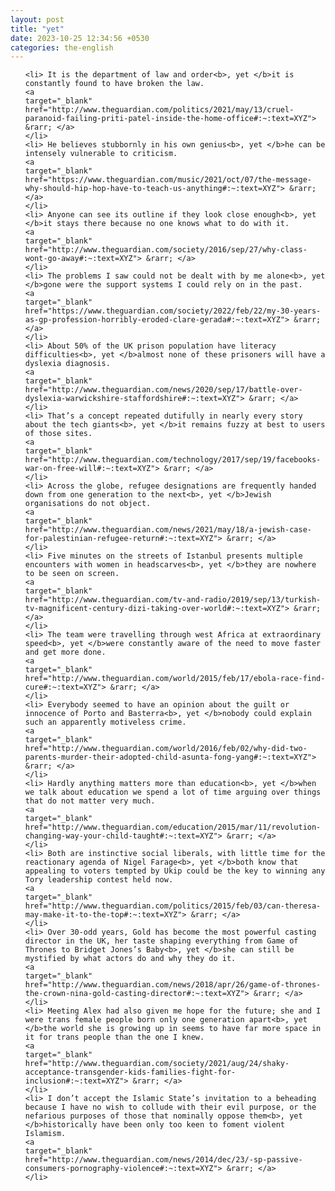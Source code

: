 ```yaml
---
layout: post
title: "yet"
date: 2023-10-25 12:34:56 +0530
categories: the-english
---
```

<ol>

    <li> It is the department of law and order<b>, yet </b>it is constantly found to have broken the law.
    <a 
    target="_blank" 
    href="http://www.theguardian.com/politics/2021/may/13/cruel-paranoid-failing-priti-patel-inside-the-home-office#:~:text=XYZ"> &rarr; </a>
    </li>
    <li> He believes stubbornly in his own genius<b>, yet </b>he can be intensely vulnerable to criticism.
    <a 
    target="_blank" 
    href="https://www.theguardian.com/music/2021/oct/07/the-message-why-should-hip-hop-have-to-teach-us-anything#:~:text=XYZ"> &rarr; </a>
    </li>
    <li> Anyone can see its outline if they look close enough<b>, yet </b>it stays there because no one knows what to do with it.
    <a 
    target="_blank" 
    href="http://www.theguardian.com/society/2016/sep/27/why-class-wont-go-away#:~:text=XYZ"> &rarr; </a>
    </li>
    <li> The problems I saw could not be dealt with by me alone<b>, yet </b>gone were the support systems I could rely on in the past.
    <a 
    target="_blank" 
    href="https://www.theguardian.com/society/2022/feb/22/my-30-years-as-gp-profession-horribly-eroded-clare-gerada#:~:text=XYZ"> &rarr; </a>
    </li>
    <li> About 50% of the UK prison population have literacy difficulties<b>, yet </b>almost none of these prisoners will have a dyslexia diagnosis.
    <a 
    target="_blank" 
    href="http://www.theguardian.com/news/2020/sep/17/battle-over-dyslexia-warwickshire-staffordshire#:~:text=XYZ"> &rarr; </a>
    </li>
    <li> That’s a concept repeated dutifully in nearly every story about the tech giants<b>, yet </b>it remains fuzzy at best to users of those sites.
    <a 
    target="_blank" 
    href="http://www.theguardian.com/technology/2017/sep/19/facebooks-war-on-free-will#:~:text=XYZ"> &rarr; </a>
    </li>
    <li> Across the globe, refugee designations are frequently handed down from one generation to the next<b>, yet </b>Jewish organisations do not object.
    <a 
    target="_blank" 
    href="http://www.theguardian.com/news/2021/may/18/a-jewish-case-for-palestinian-refugee-return#:~:text=XYZ"> &rarr; </a>
    </li>
    <li> Five minutes on the streets of Istanbul presents multiple encounters with women in headscarves<b>, yet </b>they are nowhere to be seen on screen.
    <a 
    target="_blank" 
    href="http://www.theguardian.com/tv-and-radio/2019/sep/13/turkish-tv-magnificent-century-dizi-taking-over-world#:~:text=XYZ"> &rarr; </a>
    </li>
    <li> The team were travelling through west Africa at extraordinary speed<b>, yet </b>were constantly aware of the need to move faster and get more done.
    <a 
    target="_blank" 
    href="http://www.theguardian.com/world/2015/feb/17/ebola-race-find-cure#:~:text=XYZ"> &rarr; </a>
    </li>
    <li> Everybody seemed to have an opinion about the guilt or innocence of Porto and Basterra<b>, yet </b>nobody could explain such an apparently motiveless crime.
    <a 
    target="_blank" 
    href="http://www.theguardian.com/world/2016/feb/02/why-did-two-parents-murder-their-adopted-child-asunta-fong-yang#:~:text=XYZ"> &rarr; </a>
    </li>
    <li> Hardly anything matters more than education<b>, yet </b>when we talk about education we spend a lot of time arguing over things that do not matter very much.
    <a 
    target="_blank" 
    href="http://www.theguardian.com/education/2015/mar/11/revolution-changing-way-your-child-taught#:~:text=XYZ"> &rarr; </a>
    </li>
    <li> Both are instinctive social liberals, with little time for the reactionary agenda of Nigel Farage<b>, yet </b>both know that appealing to voters tempted by Ukip could be the key to winning any Tory leadership contest held now.
    <a 
    target="_blank" 
    href="http://www.theguardian.com/politics/2015/feb/03/can-theresa-may-make-it-to-the-top#:~:text=XYZ"> &rarr; </a>
    </li>
    <li> Over 30-odd years, Gold has become the most powerful casting director in the UK, her taste shaping everything from Game of Thrones to Bridget Jones’s Baby<b>, yet </b>she can still be mystified by what actors do and why they do it.
    <a 
    target="_blank" 
    href="http://www.theguardian.com/news/2018/apr/26/game-of-thrones-the-crown-nina-gold-casting-director#:~:text=XYZ"> &rarr; </a>
    </li>
    <li> Meeting Alex had also given me hope for the future; she and I were trans female people born only one generation apart<b>, yet </b>the world she is growing up in seems to have far more space in it for trans people than the one I knew.
    <a 
    target="_blank" 
    href="http://www.theguardian.com/society/2021/aug/24/shaky-acceptance-transgender-kids-families-fight-for-inclusion#:~:text=XYZ"> &rarr; </a>
    </li>
    <li> I don’t accept the Islamic State’s invitation to a beheading because I have no wish to collude with their evil purpose, or the nefarious purposes of those that nominally oppose them<b>, yet </b>historically have been only too keen to foment violent Islamism.
    <a 
    target="_blank" 
    href="http://www.theguardian.com/news/2014/dec/23/-sp-passive-consumers-pornography-violence#:~:text=XYZ"> &rarr; </a>
    </li>